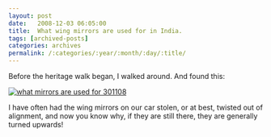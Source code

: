 ```yaml
---
layout: post
date:	2008-12-03 06:05:00
title:  What wing mirrors are used for in India.
tags: [archived-posts]
categories: archives
permalink: /:categories/:year/:month/:day/:title/
---
```

Before the heritage walk began, I walked around. And found this:


<a href="http://s297.photobucket.com/albums/mm205/depontis/?action=view&current=IMG_3652.jpg" target="_blank"><img src="http://i297.photobucket.com/albums/mm205/depontis/IMG_3652.jpg" border="0" alt="what mirrors are used for 301108"></a>

I have often had the wing mirrors on our car stolen, or at best, twisted out of alignment, and now you know why, if they are still there, they are generally turned upwards!
